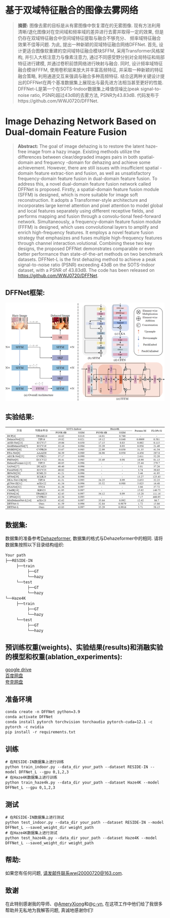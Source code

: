 # 基于双域特征融合的图像去雾网络
>**摘要:**
图像去雾的目标是从有雾图像中恢复潜在的无雾图像. 现有方法利用清晰/退化图像对在空间域和频率域的差异进行去雾并取得一定的效果, 但是仍存在双域特征融合中空间域特征提取与融合不够充分、 频率域特征融合效果不佳等问题. 为此, 提出一种新颖的双域特征融合网络DFFNet. 首先, 设计更适合图像软重建的空间域特征融合模块SFFM, 采用Transformer风格架构, 并引入大核注意力与像素注意力, 通过不同感受野分别对全局特征和局部特征进行建模, 并通过卷积前馈网络进行映射与融合. 同时, 设计频率域特征融合模块FFFM, 使用卷积层来放大并丰富高频特征, 并采取一种新颖的特征融合策略, 利用通道交互来强调与融合多种高频特征. 结合这两种关键设计提出的DFFNet在两个基准数据集上展现出与最先进方法相当甚至更好的性能. DFFNet-L是第一个在SOTS-Indoor数据集上峰值信噪比(peak signal-to-noise ratio, PSNR)超过43dB的去雾方法, PSNR为43.83dB. 代码发布于https://github.com/WWJ0720/DFFNet.
# Image Dehazing Network Based on Dual-domain Feature Fusion

>**Abstract:**
The goal of image dehazing is to restore the latent haze-free image from a hazy image. Existing methods utilize the differences between clear/degraded images pairs in both spatial-domain and frequency -domain for dehazing and achieve some achievement. However, there are still issues with insufficient spatial -domain feature extrac-tion and fusion, as well as unsatisfactory frequency-domain feature fusion in dual-domain feature fusion. To address this, a novel dual-domain feature fusion network called DFFNet is proposed. Firstly, a spatial-domain feature fusion module (SFFM) is designed, which is more suitable for image soft reconstruction. It adopts a Transformer-style architecture and incorporates large kernel attention and pixel attention to model global and local features separately using different receptive fields, and performs mapping and fusion through a convolu-tional feed-forward network. Simultaneously, a frequency-domain feature fusion module (FFFM) is designed, which uses convolutional layers to amplify and enrich high-frequency features. It employs a novel feature fusion strategy that emphasizes and fuses multiple high-frequency features through channel interaction.volutional. Combining these two key designs, the proposed DFFNet demonstrates comparable or even better performance than state-of-the-art methods on two benchmark datasets. DFFNet-L is the first dehazing method to achieve a peak signal-to-noise ratio (PSNR) exceeding 43dB on the SOTS-Indoor dataset, with a PSNR of 43.83dB. The code has been released on https://github.com/WWJ0720/DFFNet.

## DFFNet框架:
![img.png](img.png)

## 实验结果:
![img_1.png](img_1.png)

## 数据集:
数据集的准备参考[Dehazeformer](https://github.com/IDKiro/DehazeFormer#vision-transformers-for-single-image-dehazing), 数据集的格式与Dehazeformer中的相同. 
请将数据集按照以下目录结构组织:

`Your path` <br/>
`├──RESIDE-IN` <br/>
     `├──train`  <br/>
          `├──GT`  <br/>
          `└──hazy`  
     `└──test`  <br/>
          `├──GT`  <br/>
          `└──hazy`  
`└──Haze4K` <br/>
     `├──train`  <br/>
          `├──GT`  <br/>
          `└──hazy`  
     `└──test`  <br/>
          `├──GT`  <br/>
          `└──hazy` 


## 预训练权重(weights)、实验结果(results)和消融实验的模型和权重(ablation_experiments):
[google drive](https://drive.google.com/drive/folders/1kMDQ7F9MjaakNh4TbCTrDoz023XxmKE_?usp=drive_link)\
[百度网盘](https://pan.baidu.com/s/1p8TFFrlsvITD10LJ1Kqg8g?pwd=0720)\
[夸克网盘](https://pan.quark.cn/s/b0385972c564)

## 准备环境
~~~
conda create -n DFFNet python=3.9
conda activate DFFNet
conda install pytorch torchvision torchaudio pytorch-cuda=12.1 -c pytorch -c nvidia
pip install -r requirements.txt
~~~

## 训练
~~~
# 在RESIDE-IN数据集上进行训练
python train_indoor.py --data_dir your_path --dataset RESIDE-IN --model DFFNet_L --gpu 0,1,2,3
# 在Haze4K数据集上进行训练
python train_haze4k.py --data_dir your_path --dataset Haze4K --model DFFNet_L --gpu 0,1,2,3
~~~

## 测试
~~~
# 在RESIDE-IN数据集上进行测试
python test_indoor.py --data_dir your_path --dataset RESIDE-IN --model DFFNet_L --saved_weight_dir weight_path
# 在Haze4K数据集上进行测试
python test_haze4k.py --data_dir your_path --dataset Haze4K --model DFFNet_L --saved_weight_dir weight_path
~~~

## 帮助:
如果您有任何问题, 请发邮件联系wwj20000720@163.com.

## 致谢
在此特别感谢我的导师、@[AmeryXiong](https://github.com/AmeryXiong)和@[c-yn](https://github.com/c-yn), 在这项工作中他们给了我很多帮助并无私地为我解答问题, 真诚地感谢你们!


